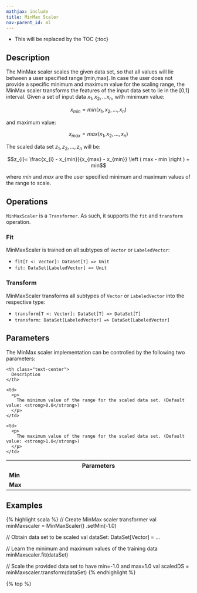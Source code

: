 ```yaml
---
mathjax: include
title: MinMax Scaler
nav-parent_id: ml
---
```

<!--
Licensed to the Apache Software Foundation (ASF) under one
or more contributor license agreements.  See the NOTICE file
distributed with this work for additional information
regarding copyright ownership.  The ASF licenses this file
to you under the Apache License, Version 2.0 (the
"License"); you may not use this file except in compliance
with the License.  You may obtain a copy of the License at

  http://www.apache.org/licenses/LICENSE-2.0

Unless required by applicable law or agreed to in writing,
software distributed under the License is distributed on an
"AS IS" BASIS, WITHOUT WARRANTIES OR CONDITIONS OF ANY
KIND, either express or implied.  See the License for the
specific language governing permissions and limitations
under the License.
-->

* This will be replaced by the TOC {:toc}

## Description

The MinMax scaler scales the given data set, so that all values will lie between a user specified range [min,max]. In case the user does not provide a specific minimum and maximum value for the scaling range, the MinMax scaler transforms the features of the input data set to lie in the [0,1] interval. Given a set of input data $x_1, x_2,... x_n$, with minimum value:

$$x_{min} = min({x_1, x_2,..., x_n})$$

and maximum value:

$$x_{max} = max({x_1, x_2,..., x_n})$$

The scaled data set $z_1, z_2,...,z_n$ will be:

$$z_{i}= \frac{x_{i} - x_{min}}{x_{max} - x_{min}} \left ( max - min \right ) + min$$

where $\textit{min}$ and $\textit{max}$ are the user specified minimum and maximum values of the range to scale.

## Operations

`MinMaxScaler` is a `Transformer`. As such, it supports the `fit` and `transform` operation.

### Fit

MinMaxScaler is trained on all subtypes of `Vector` or `LabeledVector`:

* `fit[T <: Vector]: DataSet[T] => Unit`
* `fit: DataSet[LabeledVector] => Unit`

### Transform

MinMaxScaler transforms all subtypes of `Vector` or `LabeledVector` into the respective type:

* `transform[T <: Vector]: DataSet[T] => DataSet[T]`
* `transform: DataSet[LabeledVector] => DataSet[LabeledVector]`

## Parameters

The MinMax scaler implementation can be controlled by the following two parameters:

<table class="table table-bordered">
  <tr>
    <th class="text-left" style="width: 20%">
      Parameters
    </th>
    
    <th class="text-center">
      Description
    </th>
  </tr>
  
  <tr>
    <td>
      <strong>Min</strong>
    </td>
    
    <td>
      <p>
        The minimum value of the range for the scaled data set. (Default value: <strong>0.0</strong>)
      </p>
    </td>
  </tr>
  
  <tr>
    <td>
      <strong>Max</strong>
    </td>
    
    <td>
      <p>
        The maximum value of the range for the scaled data set. (Default value: <strong>1.0</strong>)
      </p>
    </td>
  </tr>
</table>

## Examples

{% highlight scala %} // Create MinMax scaler transformer val minMaxscaler = MinMaxScaler() .setMin(-1.0)

// Obtain data set to be scaled val dataSet: DataSet[Vector] = ...

// Learn the minimum and maximum values of the training data minMaxscaler.fit(dataSet)

// Scale the provided data set to have min=-1.0 and max=1.0 val scaledDS = minMaxscaler.transform(dataSet) {% endhighlight %}

{% top %}